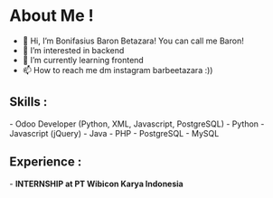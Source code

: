 <h1> About Me !</h1>

- 👋 Hi, I’m Bonifasius Baron Betazara! You can call me Baron!
- 👀 I’m interested in backend
- 🌱 I’m currently learning frontend
- 📫 How to reach me dm instagram barbeetazara :))

<h2> Skills : </h2>
- Odoo Developer (Python, XML, Javascript, PostgreSQL)
- Python
- Javascript (jQuery)
- Java
- PHP
- PostgreSQL
- MySQL

<h2> Experience : </h2>
- <b> INTERNSHIP at PT Wibicon Karya Indonesia</b>
